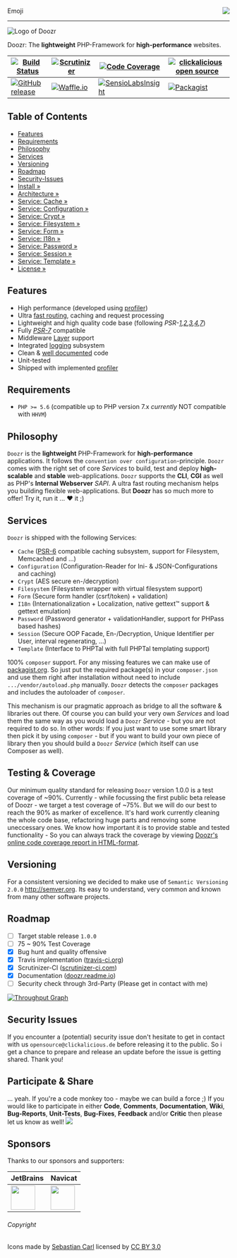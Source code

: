 Emoji
<img src="https://avatars0.githubusercontent.com/u/26927954?v=3&s=140" align="right" />

---

![Logo of Doozr](docs/logo-large.png)

Doozr: The **lightweight** PHP-Framework for **high-performance** websites.

| [![Build Status](https://img.shields.io/travis/clickalicious/Doozr.svg)](https://travis-ci.org/clickalicious/Doozr) 	| [![Scrutinizer](https://img.shields.io/scrutinizer/g/clickalicious/Doozr.svg)](https://scrutinizer-ci.com/g/clickalicious/Doozr/) 	| [![Code Coverage](https://scrutinizer-ci.com/g/clickalicious/Doozr/badges/coverage.png?b=master)](https://scrutinizer-ci.com/g/clickalicious/Doozr/?branch=master) 	| [![clickalicious open source](https://img.shields.io/badge/clickalicious-open--source-green.svg?style=flat)](https://www.clickalicious.de/) 	|
|---	|---	|---	|---	|
| [![GitHub release](https://img.shields.io/github/release/clickalicious/Doozr.svg?style=flat)](https://github.com/clickalicious/Doozr/releases) 	| [![Waffle.io](https://img.shields.io/waffle/label/clickalicious/Doozr/in%20progress.svg)](https://waffle.io/clickalicious/Doozr) 	| [![SensioLabsInsight](https://insight.sensiolabs.com/projects/ee43ca73-2756-4f97-8054-57cd5c98c394/mini.png)](https://insight.sensiolabs.com/projects/ee43ca73-2756-4f97-8054-57cd5c98c394) 	| [![Packagist](https://img.shields.io/packagist/l/clickalicious/Doozr.svg?style=flat)](http://opensource.org/licenses/BSD-3-Clause)  	|


## Table of Contents

- [Features](#features)
- [Requirements](#requirements)
- [Philosophy](#philosophy)
- [Services](#services)
- [Versioning](#versioning)
- [Roadmap](#roadmap)
- [Security-Issues](#security-issues)
- [Install »](https://github.com/clickalicious/Doozr/blob/master/docs/INSTALL.md)
- [Architecture »](https://github.com/clickalicious/Doozr/blob/master/docs/ARCHITECTURE.md)
- [Service: Cache »](https://github.com/clickalicious/Doozr/blob/master/src/Service/Doozr/Cache/README.md)
- [Service: Configuration »](https://github.com/clickalicious/Doozr/blob/master/src/Service/Doozr/Configuration/README.md)
- [Service: Crypt »](https://github.com/clickalicious/Doozr/blob/master/src/Service/Doozr/Crypt/README.md)
- [Service: Filesystem »](https://github.com/clickalicious/Doozr/blob/master/src/Service/Doozr/Filesystem/README.md)
- [Service: Form »](https://github.com/clickalicious/Doozr/blob/master/src/Service/Doozr/Form/README.md)
- [Service: I18n »](https://github.com/clickalicious/Doozr/blob/master/src/Service/Doozr/I18n/README.md)
- [Service: Password »](https://github.com/clickalicious/Doozr/blob/master/src/Service/Doozr/Password/README.md)
- [Service: Session »](https://github.com/clickalicious/Doozr/blob/master/src/Service/Doozr/Session/README.md)
- [Service: Template »](https://github.com/clickalicious/Doozr/blob/master/src/Service/Doozr/Template/README.md)
- [License »](LICENSE)


## Features

 - High performance (developed using [profiler][5])
 - Ultra [fast routing][4], caching and request processing
 - Lightweight and high quality code base (following *PSR-[1][6],[2][7],[3][8],[4][9],[7][10]*)
 - Fully [*PSR-7*][10] compatible
 - Middleware [Layer][11] support
 - Integrated [logging][8] subsystem
 - Clean & [well documented][12] code
 - Unit-tested
 - Shipped with implemented [profiler][5] 


## Requirements

 - `PHP >= 5.6` (compatible up to PHP version 7.x *currently* NOT compatible with `HHVM`)


## Philosophy

`Doozr` is the **lightweight** PHP-Framework for **high-performance** applications. It follows the `convention over configuration`-principle. `Doozr` comes with the right set of core *Services* to build, test and deploy **high-scalable** and **stable** web-applications. `Doozr` supports the **CLI**, **CGI** as well as PHP's **Internal Webserver** *SAPI*. A ultra fast routing mechanism helps you building flexible web-applications. But **Doozr** has so much more to offer! Try it, run it ... ♥ it ;)


## Services

`Doozr` is shipped with the following Services:

 - `Cache` ([PSR-6][2] compatible caching subsystem, support for Filesystem, Memcached and ...)
 - `Configuration` (Configuration-Reader for Ini- & JSON-Configurations and caching)
 - `Crypt` (AES secure en-/decryption)
 - `Filesystem` (Filesystem wrapper with virtual filesystem support)
 - `Form` (Secure form handler (csrf/token) + validation)
 - `I18n` (Internationalization + Localization, native gettext™ support & gettext emulation)
 - `Password` (Password generator + validationHandler, support for PHPass based hashes)
 - `Session` (Secure OOP Facade, En-/Decryption, Unique Identifier per User, interval regenerating, ...)
 - `Template` (Interface to PHPTal with full PHPTal templating support)

100% `composer` support. For any missing features we can make use of [packagist.org][1]. So just put the required package(s) in your `composer.json` and use them right after installation without need to include `.../vendor/autoload.php` manually. `Doozr` detects the `composer` packages and includes the autoloader of `composer`.

This mechanism is our pragmatic approach as bridge to all the software & libraries out there. Of course you can build your very own *Services* and load them the same way as you would load a `Doozr` *Service* - but you are not required to do so. In other words: If you just want to use some smart library then pick it by using `composer` - but if you want to build your own piece of library then you should build a `Doozr` *Service* (which itself can use Composer as well).


## Testing & Coverage

Our minimum quality standard for releasing `Doozr` version 1.0.0 is a test coverage of ~90%. Currently - while focussing the first public beta release of Doozr - we target a test coverage of ~75%. But we will do our best to reach the 90% as marker of excellence. It's hard work currently cleaning the whole code base, refactoring huge parts and removing some uneccessary ones. We know how important it is to provide stable and tested functionality - So you can always track the coverage by viewing [Doozr's online code coverage report in HTML-format][3].


## Versioning

For a consistent versioning we decided to make use of `Semantic Versioning 2.0.0` http://semver.org. Its easy to understand, very common and known from many other software projects.


## Roadmap

- [ ] Target stable release `1.0.0`
- [ ] 75 ~ 90% Test Coverage
- [x] Bug hunt and quality offensive
- [x] Travis implementation ([travis-ci.org](https://travis-ci.org/clickalicious/Doozr))
- [x] Scrutinizer-CI ([scrutinizer-ci.com](https://scrutinizer-ci.com/g/clickalicious/Doozr/))
- [x] Documentation ([doozr.readme.io](https://doozr.readme.io))
- [ ] Security check through 3rd-Party (Please get in contact with me)

[![Throughput Graph](https://graphs.waffle.io/clickalicious/Doozr/throughput.svg)](https://waffle.io/clickalicious/Doozr/metrics)


## Security Issues

If you encounter a (potential) security issue don't hesitate to get in contact with us `opensource@clickalicious.de` before releasing it to the public. So i get a chance to prepare and release an update before the issue is getting shared. Thank you!


## Participate & Share

... yeah. If you're a code monkey too - maybe we can build a force ;) If you would like to participate in either **Code**, **Comments**, **Documentation**, **Wiki**, **Bug-Reports**, **Unit-Tests**, **Bug-Fixes**, **Feedback** and/or **Critic** then please let us know as well!
<a href="https://twitter.com/intent/tweet?hashtags=&original_referer=http%3A%2F%2Fgithub.com%2F&text=Doozr%20-%20The%20lightweight%20PHP-Framework%20for%20high-performance%20projects%20%40phpfluesterer%20%23Doozr%20%23php%20https%3A%2F%2Fgithub.com%2Fclickalicious%2FDoozr&tw_p=tweetbutton" target="_blank">
  <img src="http://jpillora.com/github-twitter-button/img/tweet.png"></img>
</a>


## Sponsors

Thanks to our sponsors and supporters:

| JetBrains | Navicat |
|---|---|
| <a href="https://www.jetbrains.com/phpstorm/" title="PHP IDE :: JetBrains PhpStorm" target="_blank"><img src="https://resources.jetbrains.com/assets/media/open-graph/jetbrains_250x250.png" height="55"></img></a> | <a href="http://www.navicat.com/" title="Navicat GUI - DB GUI-Admin-Tool for MySQL, MariaDB, SQL Server, SQLite, Oracle & PostgreSQL" target="_blank"><img src="http://upload.wikimedia.org/wikipedia/en/9/90/PremiumSoft_Navicat_Premium_Logo.png" height="55" /></a>  |


###### Copyright
Icons made by <a href="http://www.flaticon.com/authors/sebastian-carl" title="Sebastian Carl">Sebastian Carl</a> licensed by <a href="http://creativecommons.org/licenses/by/3.0/" title="Creative Commons BY 3.0">CC BY 3.0</a>


[1]: https://packagist "packagist.org - Package registry of composer"
[2]: http://www.php-fig.org/psr/psr-6/ "PSR-6 caching standard"
[3]: http://clickalicious.github.io/Doozr/ "Doozr's online code coverage report in HTML-format"
[4]: https://nikic.github.io/2014/02/18/Fast-request-routing-using-regular-expressions.html "Fast request routing using regular expressions"
[5]: https://github.com/FriendsOfPHP/uprofiler "Lightweight profiler for PHP (based on facebook/xhprof)"
[6]: http://www.php-fig.org/psr/psr-1/ "PSR-1: Basic Coding Standard"
[7]: http://www.php-fig.org/psr/psr-2/ "PSR-2: Coding Style Guide"
[8]: http://www.php-fig.org/psr/psr-3/ "PSR-3: Logger Interface"
[9]: http://www.php-fig.org/psr/psr-4/ "PSR-4: Autoloader"
[10]: http://www.php-fig.org/psr/psr-7/ "PSR-7: HTTP message interfaces"
[11]: https://packagist.org/packages/relay/relay "A PSR-7 middleware dispatcher."
[12]: https://doozr.readme.io/ "The Doozr Developer Hub"
